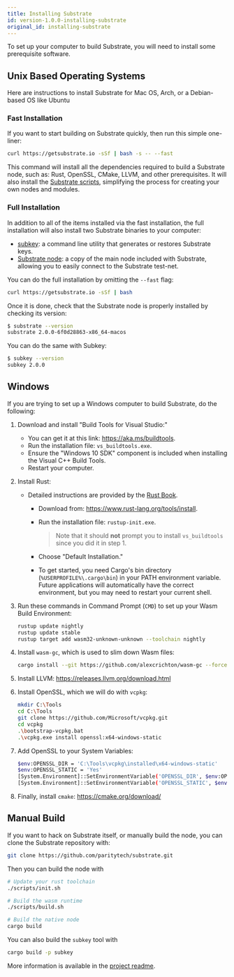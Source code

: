 ```yaml
---
title: Installing Substrate
id: version-1.0.0-installing-substrate
original_id: installing-substrate
---
```


To set up your computer to build Substrate, you will need to install some prerequisite software.

## Unix Based Operating Systems

Here are instructions to install Substrate for Mac OS, Arch, or a Debian-based OS like Ubuntu

### Fast Installation

If you want to start building on Substrate quickly, then run this simple one-liner:

```bash
curl https://getsubstrate.io -sSf | bash -s -- --fast
```

This command will install all the dependencies required to build a Substrate node, such as: Rust, OpenSSL, CMake, LLVM, and other prerequisites. It will also install the [Substrate scripts](getting-started/using-the-substrate-scripts.md), simplifying the process for creating your own nodes and modules.

### Full Installation

In addition to all of the items installed via the fast installation, the full installation will also install two Substrate binaries to your computer:

* [subkey](https://github.com/paritytech/substrate/tree/master/subkey): a command line utility that generates or restores Substrate keys.
* [Substrate node](https://github.com/paritytech/substrate/tree/master/node): a copy of the main node included with Substrate, allowing you to easily connect to the Substrate test-net.

You can do the full installation by omitting the `--fast` flag:

```bash
curl https://getsubstrate.io -sSf | bash
```

Once it is done, check that the Substrate node is properly installed by checking its version:

```bash
$ substrate --version
substrate 2.0.0-6f0d28863-x86_64-macos
```

You can do the same with Subkey:

```bash
$ subkey --version
subkey 2.0.0
```

## Windows

If you are trying to set up a Windows computer to build Substrate, do the following:

1. Download and install "Build Tools for Visual Studio:"

    * You can get it at this link: https://aka.ms/buildtools.
    * Run the installation file: `vs_buildtools.exe`.
    * Ensure the "Windows 10 SDK" component is included when installing the Visual C++ Build Tools.
    * Restart your computer.

2. Install Rust:

    * Detailed instructions are provided by the [Rust Book](https://doc.rust-lang.org/book/ch01-01-installation.html#installing-rustup-on-windows).
        * Download from: https://www.rust-lang.org/tools/install.
        * Run the installation file: `rustup-init.exe`.

            > Note that it should **not** prompt you to install `vs_buildtools` since you did it in step 1.

        * Choose "Default Installation."
        * To get started, you need Cargo's bin directory (`%USERPROFILE%\.cargo\bin`) in your PATH environment variable. Future applications will automatically have the correct environment, but you may need to restart your current shell.

3. Run these commands in Command Prompt (`CMD`) to set up your Wasm Build Environment:

    ```bash
    rustup update nightly
    rustup update stable
    rustup target add wasm32-unknown-unknown --toolchain nightly
    ```

4. Install `wasm-gc`, which is used to slim down Wasm files:

    ```bash
    cargo install --git https://github.com/alexcrichton/wasm-gc --force
    ```

5. Install LLVM: https://releases.llvm.org/download.html

6. Install OpenSSL, which we will do with `vcpkg`:

    ```bash
    mkdir C:\Tools
    cd C:\Tools
    git clone https://github.com/Microsoft/vcpkg.git
    cd vcpkg
    .\bootstrap-vcpkg.bat
    .\vcpkg.exe install openssl:x64-windows-static
    ```

7. Add OpenSSL to your System Variables:

    ```bash
    $env:OPENSSL_DIR = 'C:\Tools\vcpkg\installed\x64-windows-static'
    $env:OPENSSL_STATIC = 'Yes'
    [System.Environment]::SetEnvironmentVariable('OPENSSL_DIR', $env:OPENSSL_DIR, [System.EnvironmentVariableTarget]::User)
    [System.Environment]::SetEnvironmentVariable('OPENSSL_STATIC', $env:OPENSSL_STATIC, [System.EnvironmentVariableTarget]::User)
    ```

8. Finally, install `cmake`: https://cmake.org/download/

## Manual Build

If you want to hack on Substrate itself, or manually build the node, you can clone the Substrate repository with:

```bash
git clone https://github.com/paritytech/substrate.git
```

Then you can build the node with

```bash
# Update your rust toolchain
./scripts/init.sh

# Build the wasm runtime
./scripts/build.sh

# Build the native node
cargo build
```

You can also build the `subkey` tool with

```bash
cargo build -p subkey
```

More information is available in the [project readme](https://github.com/paritytech/substrate/#substrate).
